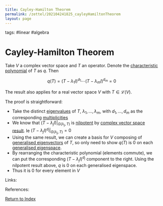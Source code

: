 ```yaml
---
title: Cayley-Hamilton Theorem
permalink: /zettel/202104241825_cayleyHamiltonTheorem
layout: page
---
```

tags: #linear #algebra

# Cayley-Hamilton Theorem

Take $V$ a complex vector space and $T$ an operator. Denote the [characteristic polynomial](202104241811_characteristicPolynomialDefinition) 
of $T$ as $q$. Then 

$$
q(T) = (T - \lambda_1 I)^{d_1} \cdots (T - \lambda_m I)^{d_m} =  0
$$

The result also applies for a real vector space $V$ with $T \in \mathcal{L}(V)$.

The proof is straightforward:
- Take the distinct [eigenvalues](202102120912_eigenvalueDefinition) of $T$, $\lambda_1, \ldots, \lambda_m$, with
$d_1, \ldots, d_m$ as the corresponding [multiplicities](202104241520_multiplictyDefinitionEigenvalue) 
- We know that $(T - \lambda_jI) \vert_{G(\lambda_j, T)}$ is [nilpotent](202102221258_nilpotentOperatorDefinition) by [complex vector space result](202104241507_descriptionOperatorComplexSpaceGeneralisedEigenspace). Ie $(T - \lambda_jI)^{d_j} \vert_{G(\lambda_j, T)} = 0$ 
- Using the same result, we can create a basis for $V$ composing of [generalised eigenvectors](202102221239_generalizedEigenvectorDefinition) of $T$, so only need to show $q(T)$ is $0$ on each [generalised eigenspace](202102221242_generalizedEigenspaceDefinition).
- By rearranging the characteristic polynomial (elements commute), we can put the corresponding $(T - \lambda_j I)^{d_j}$ component to the right. Using the nilpotent result above, $q$ is $0$ on each generalised eigenspace.
- Thus it is $0$ for every element in $V$

Links: 

References: 

[Return to Index](index)